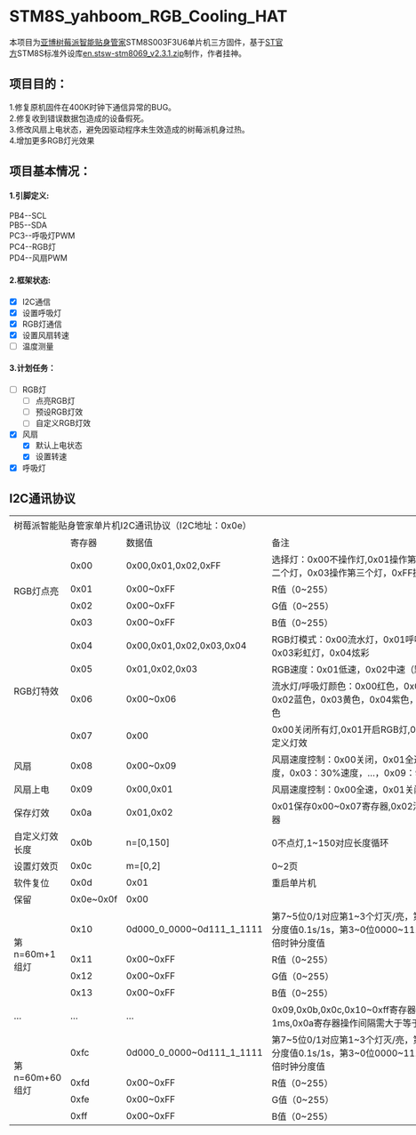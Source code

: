 # STM8S_yahboom_RGB_Cooling_HAT
本项目为[亚博树莓派智能贴身管家](https://www.yahboom.com/study/RGB_Cooling_HAT)STM8S003F3U6单片机三方固件，基于[ST官方](https://www.st.com/)STM8S标准外设库[en.stsw-stm8069_v2.3.1.zip](https://www.st.com/content/st_com/zh/products/embedded-software/mcu-mpu-embedded-software/stm8-embedded-software/stsw-stm8069.html)制作，作者挂神。   
## 项目目的：
1.修复原机固件在400K时钟下通信异常的BUG。  
2.修复收到错误数据包造成的设备假死。  
3.修改风扇上电状态，避免因驱动程序未生效造成的树莓派机身过热。  
4.增加更多RGB灯光效果
## 项目基本情况：
#### 1.引脚定义:
PB4--SCL  
PB5--SDA  
PC3--呼吸灯PWM  
PC4--RGB灯  
PD4--风扇PWM  
#### 2.框架状态:
- [x] I2C通信
- [x] 设置呼吸灯
- [x] RGB灯通信
- [x] 设置风扇转速
- [ ] 温度测量
#### 3.计划任务：
- [ ] RGB灯
  - [ ] 点亮RGB灯
  - [ ] 预设RGB灯效
  - [ ] 自定义RGB灯效
- [x] 风扇
  - [x] 默认上电状态
  - [x] 设置转速
- [x] 呼吸灯
## I2C通讯协议
<table border=0 cellpadding=0 cellspacing=0 width=902 style='border-collapse:
 collapse;table-layout:fixed;width:676pt'>
 <col width=83 span=2 style='mso-width-source:userset;mso-width-alt:2656;
 width:62pt'>
 <col width=215 style='mso-width-source:userset;mso-width-alt:6880;width:161pt'>
 <col width=521 style='mso-width-source:userset;mso-width-alt:16672;width:391pt'>
 <tr height=33 style='mso-height-source:userset;height:24.75pt'>
  <td colspan=4 height=33 class=xl6611337 width=902 style='height:24.75pt;
  width:676pt'>树莓派智能贴身管家单片机I2C通讯协议（I2C地址：0x0e）</td>
 </tr>
 <tr height=22 style='mso-height-source:userset;height:16.5pt'>
  <td height=22 class=xl1511337 style='height:16.5pt'></td>
  <td class=xl1511337>寄存器</td>
  <td class=xl1511337>数据值</td>
  <td class=xl1511337>备注</td>
 </tr>
 <tr height=47 style='mso-height-source:userset;height:35.25pt'>
  <td rowspan=4 height=113 class=xl1511337 style='height:84.75pt'>R<font
  class="font611337">GB灯点亮</font></td>
  <td class=xl1511337>0<font class="font611337">x00</font></td>
  <td class=xl1511337>0<font class="font611337">x00,0x01,0x02,0xFF</font></td>
  <td class=xl6511337 width=521 style='width:391pt'>选择灯：0x00不操作灯<font
  class="font811337">,</font><font class="font011337">0x0</font><font
  class="font811337">1</font><font class="font011337">操作第一个灯，0x0</font><font
  class="font811337">2</font><font class="font011337">操作第二个灯，0x0</font><font
  class="font811337">3</font><font class="font011337">操作第三个灯，0xFF操作所有灯</font></td>
 </tr>
 <tr height=22 style='mso-height-source:userset;height:16.5pt'>
  <td height=22 class=xl1511337 style='height:16.5pt'>0<font class="font611337">x01</font></td>
  <td class=xl1511337>0<font class="font611337">x00~0xFF</font></td>
  <td class=xl1511337>R值（0~255）</td>
 </tr>
 <tr height=22 style='mso-height-source:userset;height:16.5pt'>
  <td height=22 class=xl1511337 style='height:16.5pt'>0<font class="font611337">x02</font></td>
  <td class=xl1511337>0<font class="font611337">x00~0xFF</font></td>
  <td class=xl1511337>G值（0~255）</td>
 </tr>
 <tr height=22 style='mso-height-source:userset;height:16.5pt'>
  <td height=22 class=xl1511337 style='height:16.5pt'>0<font class="font611337">x03</font></td>
  <td class=xl1511337>0<font class="font611337">x00~0xFF</font></td>
  <td class=xl1511337>B值（0~255）<font class="font711337"><span
  style='mso-spacerun:yes'>&nbsp;&nbsp;</span></font></td>
 </tr>
 <tr height=22 style='mso-height-source:userset;height:16.5pt'>
  <td rowspan=4 height=116 class=xl1511337 style='height:87.0pt'>R<font
  class="font711337">GB灯特效</font></td>
  <td class=xl1511337>0<font class="font611337">x04</font></td>
  <td class=xl1511337>0x00,0x01,0x02,0x03,0x04</td>
  <td class=xl1511337>RGB灯模式：0x00流水灯，0x01呼吸灯,0x02跑马灯，0x03彩虹灯，0x04炫彩<span
  style='display:none'>灯</span></td>
 </tr>
 <tr height=22 style='mso-height-source:userset;height:16.5pt'>
  <td height=22 class=xl1511337 style='height:16.5pt'>0<font class="font611337">x05</font></td>
  <td class=xl1511337>0x01,0x02,0x03</td>
  <td class=xl1511337>RGB速度：0x01低速，0x02中速（默认），0x03高速</td>
 </tr>
 <tr height=50 style='mso-height-source:userset;height:37.5pt'>
  <td height=50 class=xl1511337 style='height:37.5pt'>0<font class="font611337">x06</font></td>
  <td class=xl1511337>0x00~0x06</td>
  <td class=xl6511337 width=521 style='width:391pt'>流水灯/呼吸灯颜色：0x00红色，0x01绿色（默认），0x02蓝色，0x03黄色，0x04紫色，0x05青色，0x06白色</td>
 </tr>
 <tr height=22 style='mso-height-source:userset;height:16.5pt'>
  <td height=22 class=xl1511337 style='height:16.5pt'>0<font class="font611337">x07</font></td>
  <td class=xl1511337>0x00</td>
  <td class=xl1511337>0x00关闭所有灯,0x01开启RGB灯,0x02开启点灯,0x03自定义灯效</td>
 </tr>
 <tr height=47 style='mso-height-source:userset;height:35.25pt'>
  <td height=47 class=xl1511337 style='height:35.25pt'>风扇</td>
  <td class=xl1511337>0<font class="font611337">x08</font></td>
  <td class=xl1511337>0x00~0x09</td>
  <td class=xl6511337 width=521 style='width:391pt'>风扇速度控制：0x00关闭，0x01全速，0x02：20%速度，0x03：30%速度，…，0x09：90%速度</td>
 </tr>
 <tr height=24 style='mso-height-source:userset;height:18.0pt'>
  <td height=24 class=xl1511337 style='height:18.0pt'>风扇上电</td>
  <td class=xl1511337>0x09</td>
  <td class=xl1511337>0x00<font class="font811337">,</font><font
  class="font011337">0x0</font><font class="font811337">1</font></td>
  <td class=xl6511337 width=521 style='width:391pt'>风扇速度控制：0x00全速，0x01关闭</td>
 </tr>
 <tr height=22 style='mso-height-source:userset;height:16.5pt'>
  <td height=22 class=xl1511337 style='height:16.5pt'>保存灯效</td>
  <td class=xl1511337>0x0<font class="font811337">a</font></td>
  <td class=xl1511337>0x01,0x02</td>
  <td class=xl6511337 width=521 style='width:391pt'>0x01保存0x00~0x07寄存器,0x02清除0x00~0x07寄存器</td>
 </tr>
 <tr height=38 style='mso-height-source:userset;height:28.5pt'>
  <td height=38 class=xl6511337 width=83 style='height:28.5pt;width:62pt'>自定义灯效长度</td>
  <td class=xl1511337>0<font class="font911337">x0b</font></td>
  <td class=xl1511337>n=[0,150]</td>
  <td class=xl6511337 width=521 style='width:391pt'>0不点灯<font class="font911337">,1~150对应长度循环</font></td>
 </tr>
 <tr height=22 style='mso-height-source:userset;height:16.5pt'>
  <td height=22 class=xl1511337 style='height:16.5pt'>设置灯效页</td>
  <td class=xl1511337>0<font class="font911337">x0c</font></td>
  <td class=xl1511337>m=[0,2]</td>
  <td class=xl6511337 width=521 style='width:391pt'>0<font class="font911337">~2页</font></td>
 </tr>
 <tr height=22 style='mso-height-source:userset;height:16.5pt'>
  <td height=22 class=xl1511337 style='height:16.5pt'>软件复位</td>
  <td class=xl1511337>0<font class="font1111337">x0d</font></td>
  <td class=xl1511337>0x0<font class="font1111337">1</font></td>
  <td class=xl6511337 width=521 style='width:391pt'>重启单片机</td>
 </tr>
 <tr height=22 style='mso-height-source:userset;height:16.5pt'>
  <td height=22 class=xl1511337 style='height:16.5pt'>保留</td>
  <td class=xl1511337>0<font class="font911337">x0</font><font
  class="font1011337">e</font><font class="font911337">~0x0f</font></td>
  <td class=xl1511337>0<font class="font911337">x00</font></td>
  <td class=xl1511337></td>
 </tr>
 <tr height=43 style='mso-height-source:userset;height:32.25pt'>
  <td rowspan=4 height=109 class=xl6711337 width=83 style='height:81.75pt;
  width:62pt'>第n=60m+1组灯</td>
  <td class=xl1511337>0<font class="font911337">x10</font></td>
  <td class=xl1511337>0d000_0_0000~0d111_1_1111</td>
  <td class=xl6511337 width=521 style='width:391pt'>第7~5位0/1对应第1~3个灯灭/亮，第4位0/1对应点亮时钟分度值0.1s/1s，第3~0位0000~1111对应时钟长度1-16倍时钟分度值</td>
 </tr>
 <tr height=22 style='mso-height-source:userset;height:16.5pt'>
  <td height=22 class=xl1511337 style='height:16.5pt'>0<font class="font911337">x11</font></td>
  <td class=xl1511337>0x00~0xFF</td>
  <td class=xl1511337>R值（0~255）</td>
 </tr>
 <tr height=22 style='mso-height-source:userset;height:16.5pt'>
  <td height=22 class=xl1511337 style='height:16.5pt'>0<font class="font911337">x12</font></td>
  <td class=xl1511337>0x00~0xFF</td>
  <td class=xl1511337>G值（0~255）</td>
 </tr>
 <tr height=22 style='mso-height-source:userset;height:16.5pt'>
  <td height=22 class=xl1511337 style='height:16.5pt'>0<font class="font911337">x13</font></td>
  <td class=xl1511337>0x00~0xFF</td>
  <td class=xl1511337>B值（0~255）<font class="font711337"><span
  style='mso-spacerun:yes'>&nbsp;&nbsp;</span></font></td>
 </tr>
 <tr height=42 style='mso-height-source:userset;height:31.5pt'>
  <td height=42 class=xl1511337 style='height:31.5pt'>…</td>
  <td class=xl1511337>…</td>
  <td class=xl1511337>…</td>
  <td class=xl6511337 width=521 style='width:391pt'>0x09,0x0b,0x0c,0x10~0xff寄存器操作间隔需大于等于1ms,0x0a寄存器操作间隔需大于等于10ms</td>
 </tr>
 <tr height=44 style='mso-height-source:userset;height:33.0pt'>
  <td rowspan=4 height=110 class=xl6711337 width=83 style='height:82.5pt;
  width:62pt'>第n=60m+60组灯</td>
  <td class=xl1511337>0xfc</td>
  <td class=xl1511337>0d000_0_0000~0d111_1_1111</td>
  <td class=xl6511337 width=521 style='width:391pt'>第7~5位0/1对应第1~3个灯灭/亮，第4位0/1对应点亮时钟分度值0.1s/1s，第3~0位0000~1111对应时钟长度1-16倍时钟分度值</td>
 </tr>
 <tr height=22 style='mso-height-source:userset;height:16.5pt'>
  <td height=22 class=xl1511337 style='height:16.5pt'>0<font class="font911337">xfd</font></td>
  <td class=xl1511337>0x00~0xFF</td>
  <td class=xl1511337>R值（0~255）</td>
 </tr>
 <tr height=22 style='mso-height-source:userset;height:16.5pt'>
  <td height=22 class=xl1511337 style='height:16.5pt'>0<font class="font911337">xfe</font></td>
  <td class=xl1511337>0x00~0xFF</td>
  <td class=xl1511337>G值（0~255）</td>
 </tr>
 <tr height=22 style='mso-height-source:userset;height:16.5pt'>
  <td height=22 class=xl1511337 style='height:16.5pt'>0<font class="font911337">xff</font></td>
  <td class=xl1511337>0x00~0xFF</td>
  <td class=xl1511337>B值（0~255）<font class="font711337"><span
  style='mso-spacerun:yes'>&nbsp;&nbsp;</span></font></td>
 </tr>
</table>

